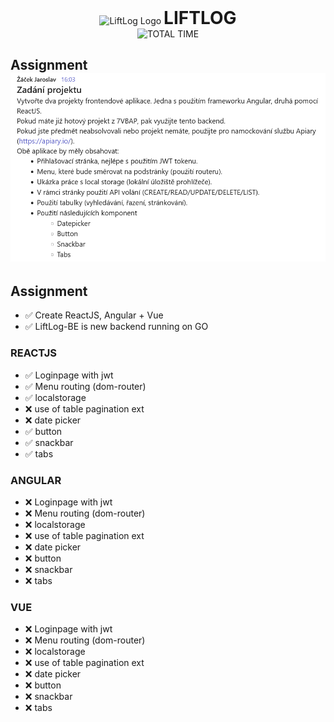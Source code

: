 <div align="center">
  <div>
    <img src="react/public/favicon.ico" alt="LiftLog Logo" width="100">
    <h1 style="display: inline; text-align: center;">LIFTLOG</h1>
  </div>
  <img src="https://wakatime.com/badge/user/1a03ed57-bdb9-4f34-a403-28c0409f4687/project/e3e80cb5-a4f4-4104-9b54-8432446dc120.svg?style=for-the-badge" alt="TOTAL TIME">
</div>


## Assignment ![LiftLog Banner](image.png)


## Assignment 

- ✅ Create ReactJS, Angular + Vue
- ✅ LiftLog-BE is new backend running on GO

### REACTJS
- ✅ Loginpage with jwt
- ✅ Menu routing (dom-router)
- ✅ localstorage
- ❌ use of table pagination ext
- ❌ date picker
- ✅ button
- ✅ snackbar
- ✅ tabs

### ANGULAR
- ❌ Loginpage with jwt
- ❌ Menu routing (dom-router)
- ❌ localstorage
- ❌ use of table pagination ext
- ❌ date picker
- ❌ button
- ❌ snackbar
- ❌ tabs

### VUE
- ❌ Loginpage with jwt
- ❌ Menu routing (dom-router)
- ❌ localstorage
- ❌ use of table pagination ext
- ❌ date picker
- ❌ button
- ❌ snackbar
- ❌ tabs